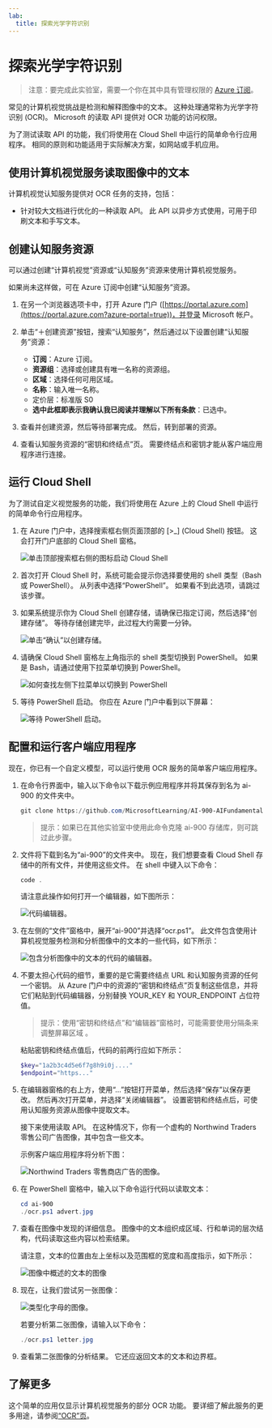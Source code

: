```yaml
---
lab:
  title: 探索光学字符识别
---
```


# <a name="explore-optical-character-recognition"></a>探索光学字符识别

> 注意：要完成此实验室，需要一个你在其中具有管理权限的 [Azure 订阅](https://azure.microsoft.com/free?azure-portal=true)。

常见的计算机视觉挑战是检测和解释图像中的文本。 这种处理通常称为光学字符识别 (OCR)。 Microsoft 的读取 API 提供对 OCR 功能的访问权限。 

为了测试读取 API 的功能，我们将使用在 Cloud Shell 中运行的简单命令行应用程序。 相同的原则和功能适用于实际解决方案，如网站或手机应用。

## <a name="use-the-computer-vision-service-to-read-text-in-an-image"></a>使用计算机视觉服务读取图像中的文本

计算机视觉认知服务提供对 OCR 任务的支持，包括：

- 针对较大文档进行优化的一种读取 API。 此 API 以异步方式使用，可用于印刷文本和手写文本。

## <a name="create-a-cognitive-services-resource"></a>创建认知服务资源

可以通过创建“计算机视觉”资源或“认知服务”资源来使用计算机视觉服务。

如果尚未这样做，可在 Azure 订阅中创建“认知服务”资源。

1. 在另一个浏览器选项卡中，打开 Azure 门户 ([https://portal.azure.com](https://portal.azure.com?azure-portal=true))，并登录 Microsoft 帐户。

1. 单击“&#65291;创建资源”按钮，搜索“认知服务”，然后通过以下设置创建“认知服务”资源：
    - **订阅**：Azure 订阅。
    - **资源组**：选择或创建具有唯一名称的资源组。
    - **区域**：选择任何可用区域。
    - **名称**：输入唯一名称。
    - 定价层：标准版 S0
    - **选中此框即表示我确认我已阅读并理解以下所有条款**：已选中。

1. 查看并创建资源，然后等待部署完成。 然后，转到部署的资源。

1. 查看认知服务资源的“密钥和终结点”页。 需要终结点和密钥才能从客户端应用程序进行连接。

## <a name="run-cloud-shell"></a>运行 Cloud Shell

为了测试自定义视觉服务的功能，我们将使用在 Azure 上的 Cloud Shell 中运行的简单命令行应用程序。

1. 在 Azure 门户中，选择搜索框右侧页面顶部的 [>_] (Cloud Shell) 按钮。 这会打开门户底部的 Cloud Shell 窗格。 

    ![单击顶部搜索框右侧的图标启动 Cloud Shell](media/read-text-computer-vision/powershell-portal-guide-1.png)

1. 首次打开 Cloud Shell 时，系统可能会提示你选择要使用的 shell 类型（Bash 或 PowerShell）。 从列表中选择“PowerShell”。 如果看不到此选项，请跳过该步骤。  

1. 如果系统提示你为 Cloud Shell 创建存储，请确保已指定订阅，然后选择“创建存储”。 等待存储创建完毕，此过程大约需要一分钟。

    ![单击“确认”以创建存储。](media/read-text-computer-vision/powershell-portal-guide-2.png)

1. 请确保 Cloud Shell 窗格左上角指示的 shell 类型切换到 PowerShell。 如果是 Bash，请通过使用下拉菜单切换到 PowerShell。

    ![如何查找左侧下拉菜单以切换到 PowerShell](media/read-text-computer-vision/powershell-portal-guide-3.png) 

1. 等待 PowerShell 启动。 你应在 Azure 门户中看到以下屏幕：  

    ![等待 PowerShell 启动。](media/read-text-computer-vision/powershell-prompt.png) 

## <a name="configure-and-run-a-client-application"></a>配置和运行客户端应用程序

现在，你已有一个自定义模型，可以运行使用 OCR 服务的简单客户端应用程序。

1. 在命令行界面中，输入以下命令以下载示例应用程序并将其保存到名为 ai-900 的文件夹中。

    ```PowerShell
    git clone https://github.com/MicrosoftLearning/AI-900-AIFundamentals ai-900
    ```

    >提示：如果已在其他实验室中使用此命令克隆 ai-900 存储库，则可跳过此步骤。

1. 文件将下载到名为“ai-900”的文件夹中。 现在，我们想要查看 Cloud Shell 存储中的所有文件，并使用这些文件。 在 shell 中键入以下命令：

    ```PowerShell
    code .
    ```

    请注意此操作如何打开一个编辑器，如下图所示： 

    ![代码编辑器。](media/read-text-computer-vision/powershell-portal-guide-4.png)

1. 在左侧的“文件”窗格中，展开“ai-900”并选择“ocr.ps1”。 此文件包含使用计算机视觉服务检测和分析图像中的文本的一些代码，如下所示：

    ![包含分析图像中的文本的代码的编辑器。](media/read-text-computer-vision/ocr-code.png)

1. 不要太担心代码的细节，重要的是它需要终结点 URL 和认知服务资源的任何一个密钥。 从 Azure 门户中的资源的“密钥和终结点”页复制这些信息，并将它们粘贴到代码编辑器，分别替换 YOUR_KEY 和 YOUR_ENDPOINT 占位符值。

    > 提示：使用“密钥和终结点”和“编辑器”窗格时，可能需要使用分隔条来调整屏幕区域  。

    粘贴密钥和终结点值后，代码的前两行应如下所示：

    ```PowerShell
    $key="1a2b3c4d5e6f7g8h9i0j...."    
    $endpoint="https..."
    ```

1. 在编辑器窗格的右上方，使用“...”按钮打开菜单，然后选择“保存”以保存更改。 然后再次打开菜单，并选择“关闭编辑器”。 设置密钥和终结点后，可使用认知服务资源从图像中提取文本。

    接下来使用读取 API。 在这种情况下，你有一个虚构的 Northwind Traders 零售公司广告图像，其中包含一些文本。

    示例客户端应用程序将分析下图：

    ![Northwind Traders 零售商店广告的图像。](media/read-text-computer-vision/advert.jpg)

1. 在 PowerShell 窗格中，输入以下命令运行代码以读取文本：

    ```PowerShell
    cd ai-900
    ./ocr.ps1 advert.jpg
    ```

1. 查看在图像中发现的详细信息。 图像中的文本组织成区域、行和单词的层次结构，代码读取这些内容以检索结果。

    请注意，文本的位置由左上坐标以及范围框的宽度和高度指示，如下所示：

    ![图像中概述的文本的图像](media/read-text-computer-vision/lab-05-bounding-boxes.png)

1. 现在，让我们尝试另一张图像：

    ![类型化字母的图像。](media/read-text-computer-vision/letter.jpg)

    若要分析第二张图像，请输入以下命令：

    ```PowerShell
    ./ocr.ps1 letter.jpg
    ```

1. 查看第二张图像的分析结果。 它还应返回文本的文本和边界框。

## <a name="learn-more"></a>了解更多

这个简单的应用仅显示计算机视觉服务的部分 OCR 功能。 要详细了解此服务的更多用途，请参阅[“OCR”页](https://docs.microsoft.com/azure/cognitive-services/computer-vision/overview-ocr)。

